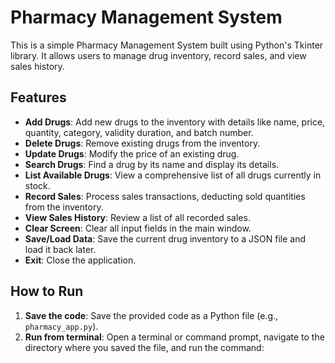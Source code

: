 
# Pharmacy Management System

This is a simple Pharmacy Management System built using Python's Tkinter library. It allows users to manage drug inventory, record sales, and view sales history.

## Features

- **Add Drugs**: Add new drugs to the inventory with details like name, price, quantity, category, validity duration, and batch number.
- **Delete Drugs**: Remove existing drugs from the inventory.
- **Update Drugs**: Modify the price of an existing drug.
- **Search Drugs**: Find a drug by its name and display its details.
- **List Available Drugs**: View a comprehensive list of all drugs currently in stock.
- **Record Sales**: Process sales transactions, deducting sold quantities from the inventory.
- **View Sales History**: Review a list of all recorded sales.
- **Clear Screen**: Clear all input fields in the main window.
- **Save/Load Data**: Save the current drug inventory to a JSON file and load it back later.
- **Exit**: Close the application.

## How to Run

1. **Save the code**: Save the provided code as a Python file (e.g., `pharmacy_app.py`).
2. **Run from terminal**: Open a terminal or command prompt, navigate to the directory where you saved the file, and run the command:


